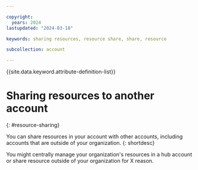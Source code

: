 ```yaml
---

copyright:
  years: 2024
lastupdated: "2024-03-18"

keywords: sharing resources, resource share, share, resource

subcollection: account

---
```


{{site.data.keyword.attribute-definition-list}}

# Sharing resources to another account
{: #resource-sharing}

You can share resources in your account with other accounts, including accounts that are outside of your organization.
{: shortdesc}

You might centrally manage your organization's resources in a hub account or share resource outside of your organization for X reason.

